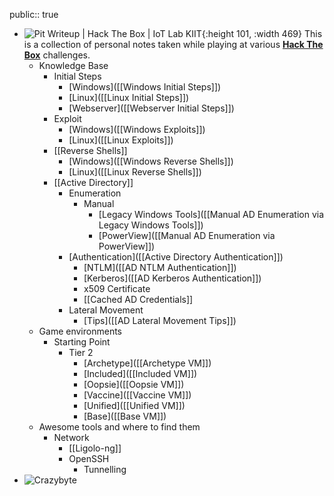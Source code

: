 public:: true

- ![Pit Writeup | Hack The Box | IoT Lab KIIT](https://miro.medium.com/v2/resize:fit:1358/1*wO9IIrgMkYP0C0ZItKbY5Q.png){:height 101, :width 469}
  This is a collection of personal notes taken while playing at various [**Hack The Box**](https://app.hackthebox.com) challenges.
	- Knowledge Base
		- Initial Steps
			- [Windows]([[Windows Initial Steps]])
			- [Linux]([[Linux Initial Steps]])
			- [Webserver]([[Webserver Initial Steps]])
		- Exploit
			- [Windows]([[Windows Exploits]])
			- [Linux]([[Linux Exploits]])
		- [[Reverse Shells]]
			- [Windows]([[Windows Reverse Shells]])
			- [Linux]([[Linux Reverse Shells]])
		- [[Active Directory]]
			- Enumeration
				- Manual
					- [Legacy Windows Tools]([[Manual AD Enumeration via Legacy Windows Tools]])
					- [PowerView]([[Manual AD Enumeration via PowerView]])
			- [Authentication]([[Active Directory Authentication]])
				- [NTLM]([[AD NTLM Authentication]])
				- [Kerberos]([[AD Kerberos Authentication]])
				- x509 Certificate
				- [[Cached AD Credentials]]
			- Lateral Movement
				- [Tips]([[AD Lateral Movement Tips]])
	- Game environments
		- Starting Point
			- Tier 2
				- [Archetype]([[Archetype VM]])
				- [Included]([[Included VM]])
				- [Oopsie]([[Oopsie VM]])
				- [Vaccine]([[Vaccine VM]])
				- [Unified]([[Unified VM]])
				- [Base]([[Base VM]])
	- Awesome tools and where to find them
		- Network
			- [[Ligolo-ng]]
			- OpenSSH
				- Tunnelling
- ![Crazybyte](https://www.hackthebox.eu/badge/image/17859)